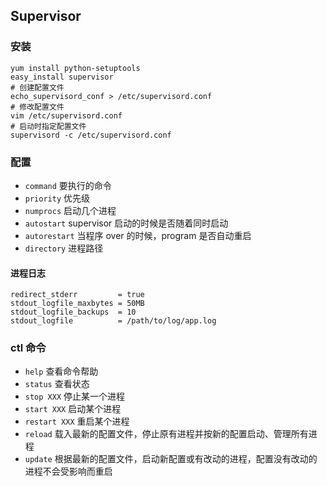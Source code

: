 ## Supervisor

### 安装

```shell
yum install python-setuptools
easy_install supervisor
# 创建配置文件
echo_supervisord_conf > /etc/supervisord.conf
# 修改配置文件
vim /etc/supervisord.conf
# 启动时指定配置文件
supervisord -c /etc/supervisord.conf
```

### 配置

- `command` 要执行的命令
- `priority` 优先级
- `numprocs` 启动几个进程
- `autostart` supervisor 启动的时候是否随着同时启动
- `autorestart` 当程序 over 的时候，program 是否自动重启
- `directory` 进程路径

#### 进程日志

```shell
redirect_stderr         = true
stdout_logfile_maxbytes = 50MB
stdout_logfile_backups  = 10
stdout_logfile          = /path/to/log/app.log
```

### ctl 命令

- `help` 查看命令帮助
- `status` 查看状态
- `stop XXX` 停止某一个进程
- `start XXX` 启动某个进程
- `restart XXX` 重启某个进程
- `reload` 载入最新的配置文件，停止原有进程并按新的配置启动、管理所有进程
- `update` 根据最新的配置文件，启动新配置或有改动的进程，配置没有改动的进程不会受影响而重启
